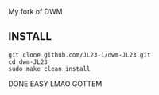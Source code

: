 My fork of DWM
##           INSTALL                                   

    git clone github.com/JL23-1/dwm-JL23.git
    cd dwm-JL23 
    sudo make clean install
 
 DONE EASY LMAO GOTTEM
